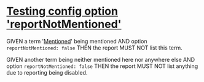 # [Testing config option 'reportNotMentioned'](#testing-config-option-reportnotmentioned)

GIVEN a term '[Mentioned][1]' being mentioned
AND option `reportNotMentioned: false`
THEN the report MUST NOT list this term.

GIVEN another term being neither mentioned here nor anywhere else
AND option `reportNotMentioned: false`
THEN the report MUST NOT list anything due to reporting being disabled.

[1]: ./glossary.md#mentioned
